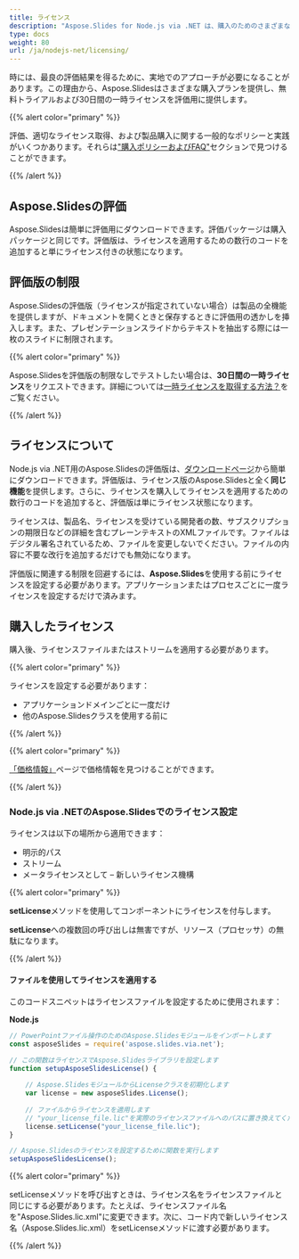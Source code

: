 ```yaml
---
title: ライセンス
description: "Aspose.Slides for Node.js via .NET は、購入のためのさまざまなプランを提供するか、ライセンスおよびサブスクリプションポリシーを使用して評価のための無料トライアルおよび30日間の一時ライセンスを提供します。"
type: docs
weight: 80
url: /ja/nodejs-net/licensing/
---
```


時には、最良の評価結果を得るために、実地でのアプローチが必要になることがあります。この理由から、Aspose.Slidesはさまざまな購入プランを提供し、無料トライアルおよび30日間の一時ライセンスを評価用に提供します。

{{% alert color="primary" %}}

評価、適切なライセンス取得、および製品購入に関する一般的なポリシーと実践がいくつかあります。それらは["購入ポリシーおよびFAQ"](https://purchase.aspose.com/policies)セクションで見つけることができます。

{{% /alert %}}

## **Aspose.Slidesの評価**
Aspose.Slidesは簡単に評価用にダウンロードできます。評価パッケージは購入パッケージと同じです。評価版は、ライセンスを適用するための数行のコードを追加すると単にライセンス付きの状態になります。

## **評価版の制限**
Aspose.Slidesの評価版（ライセンスが指定されていない場合）は製品の全機能を提供しますが、ドキュメントを開くときと保存するときに評価用の透かしを挿入します。また、プレゼンテーションスライドからテキストを抽出する際には一枚のスライドに制限されます。

{{% alert color="primary" %}} 

Aspose.Slidesを評価版の制限なしでテストしたい場合は、**30日間の一時ライセンス**をリクエストできます。詳細については[一時ライセンスを取得する方法？](https://purchase.aspose.com/temporary-license)をご覧ください。

{{% /alert %}} 

## **ライセンスについて**
Node.js via .NET用のAspose.Slidesの評価版は、[ダウンロードページ](https://releases.aspose.com/slides/nodejs-net/)から簡単にダウンロードできます。評価版は、ライセンス版のAspose.Slidesと全く**同じ機能**を提供します。さらに、ライセンスを購入してライセンスを適用するための数行のコードを追加すると、評価版は単にライセンス状態になります。

ライセンスは、製品名、ライセンスを受けている開発者の数、サブスクリプションの期限日などの詳細を含むプレーンテキストのXMLファイルです。ファイルはデジタル署名されているため、ファイルを変更しないでください。ファイルの内容に不要な改行を追加するだけでも無効になります。

評価版に関連する制限を回避するには、**Aspose.Slides**を使用する前にライセンスを設定する必要があります。アプリケーションまたはプロセスごとに一度ライセンスを設定するだけで済みます。

## 購入したライセンス

購入後、ライセンスファイルまたはストリームを適用する必要があります。

{{% alert color="primary" %}}

ライセンスを設定する必要があります：
* アプリケーションドメインごとに一度だけ
* 他のAspose.Slidesクラスを使用する前に

{{% /alert %}}

{{% alert color="primary" %}}

[「価格情報」](https://purchase.aspose.com/pricing/slides/family)ページで価格情報を見つけることができます。

{{% /alert %}}

### **Node.js via .NETのAspose.Slidesでのライセンス設定**

ライセンスは以下の場所から適用できます：

* 明示的パス
* ストリーム
* メータライセンスとして – 新しいライセンス機構

{{% alert color="primary" %}}

**setLicense**メソッドを使用してコンポーネントにライセンスを付与します。

**setLicense**への複数回の呼び出しは無害ですが、リソース（プロセッサ）の無駄になります。

{{% /alert %}}

#### **ファイルを使用してライセンスを適用する**

このコードスニペットはライセンスファイルを設定するために使用されます：

**Node.js**

```javascript
// PowerPointファイル操作のためのAspose.Slidesモジュールをインポートします
const asposeSlides = require('aspose.slides.via.net');

// この関数はライセンスでAspose.Slidesライブラリを設定します
function setupAsposeSlidesLicense() {
	
    // Aspose.SlidesモジュールからLicenseクラスを初期化します
    var license = new asposeSlides.License();
    
    // ファイルからライセンスを適用します
    // "your_license_file.lic"を実際のライセンスファイルへのパスに置き換えてください
    license.setLicense("your_license_file.lic");
}

// Aspose.Slidesのライセンスを設定するために関数を実行します
setupAsposeSlidesLicense();
```
{{% alert color="primary" %}}

setLicenseメソッドを呼び出すときは、ライセンス名をライセンスファイルと同じにする必要があります。たとえば、ライセンスファイル名を"Aspose.Slides.lic.xml"に変更できます。次に、コード内で新しいライセンス名（Aspose.Slides.lic.xml）をsetLicenseメソッドに渡す必要があります。

{{% /alert %}}
